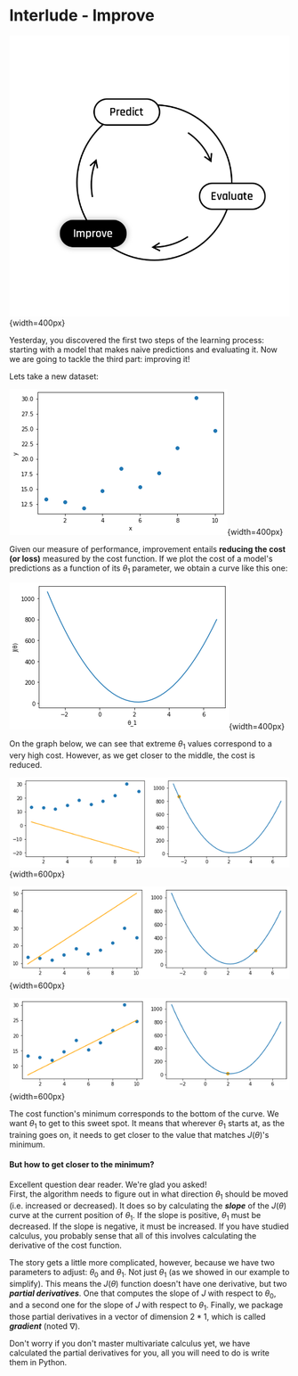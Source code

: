 # Interlude - Improve

![cycle_improve](../assets/Improve.png){width=400px}  

Yesterday, you discovered the first two steps of the learning process: starting with a model that makes naive predictions and evaluating it. Now we are going to tackle the third part: improving it!  

Lets take a new dataset:  

![Dataset](../assets/ex03_interlude_plot.png){width=400px} 


Given our measure of performance, improvement entails **reducing the cost (or loss)** measured by the cost function. If we plot the cost of a model's predictions as a function of its $\theta_1$ parameter, we obtain a curve like this one: 

![Cost function given theta_1](../assets/ex03_interlude_cost.png){width=400px} 

On the graph below, we can see that extreme $\theta_1$ values correspond to a very high cost. However, as we get closer to the middle, the cost is reduced.  

![A quite bad model](../assets/ex03_cost_1.png){width=600px} 

![A better (but still bad) model](../assets/ex03_cost_2.png){width=600px} 

![A good model](../assets/ex03_cost_3.png){width=600px} 


The cost function's minimum corresponds to the bottom of the curve. We want $\theta_1$ to get to this sweet spot. It means that wherever $\theta_1$ starts at, as the training goes on, it needs to get closer to the value that matches $J(\theta)$'s minimum.

#### But how to get closer to the minimum?

Excellent question dear reader. We're glad you asked!  
First, the algorithm needs to figure out in what direction $\theta_1$ should be moved (i.e. increased or decreased). It does so by calculating the __*slope*__ of the $J(\theta)$ curve at the current position of $\theta_1$. If the slope is positive, $\theta_1$ must be decreased. If the slope is negative, it must be increased. If you have studied calculus, you probably sense that all of this involves calculating the derivative of the cost function.

The story gets a little more complicated, however, because we have two parameters to adjust: $\theta_0$ and $\theta_1$. Not just $\theta_1$ (as we showed in our example to simplify). This means the $J(\theta)$ function doesn't have one derivative, but two __*partial derivatives*__. One that computes the slope of $J$ with respect to $\theta_0$, and a second one for the slope of $J$ with respect to $\theta_1$. Finally, we package those partial derivatives in a vector of dimension $2 * 1$, which is called __*gradient*__ (noted $\nabla$).  

Don't worry if you don't master multivariate calculus yet, we have calculated the partial derivatives for you, all you will need to do is write them in Python.  